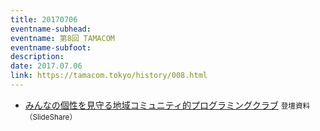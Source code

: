 ```yaml
---
title: 20170706
eventname-subhead:
eventname: 第8回 TAMACOM
eventname-subfoot:
description:
date: 2017.07.06
link: https://tamacom.tokyo/history/008.html
---
```

- [みんなの個性を見守る地域コミュニティ的プログラミングクラブ](https://speakerdeck.com/togazo/170706tamacom) <small>登壇資料（SlideShare）</small>
